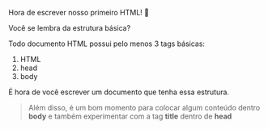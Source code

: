 Hora de escrever nosso primeiro HTML! :muscle:

Você se lembra da estrutura básica?

Todo documento HTML possui pelo menos 3 tags básicas:

1. HTML
2. head
3. body


É hora de você escrever um documento que tenha essa estrutura.

> Além disso, é um bom momento para colocar algum conteúdo dentro **body** e também experimentar com a tag **title** dentro de **head**
